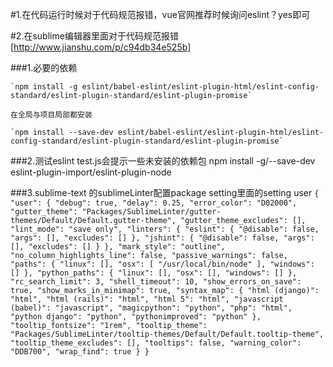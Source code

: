 #1.在代码运行时候对于代码规范报错，vue官网推荐时候询问eslint？yes即可

#2.在sublime编辑器里面对于代码规范报错[http://www.jianshu.com/p/c94db34e525b]

###1.必要的依赖

    `npm install -g eslint/babel-eslint/eslint-plugin-html/eslint-config-standard/eslint-plugin-standard/eslint-plugin-promise`
    
    在全局与项目局部都安装 

    `npm install --save-dev eslint/babel-eslint/eslint-plugin-html/eslint-config-standard/eslint-plugin-standard/eslint-plugin-promise`

###2.测试eslint test.js会提示一些未安装的依赖包
    npm install -g/--save-dev  eslint-plugin-import/eslint-plugin-node
    
###3.sublime-text 的sublimeLinter配置package setting里面的setting user
`{
    "user": {
        "debug": true,
        "delay": 0.25,
        "error_color": "D02000",
        "gutter_theme": "Packages/SublimeLinter/gutter-themes/Default/Default.gutter-theme",
        "gutter_theme_excludes": [],
        "lint_mode": "save only",
        "linters": {
            "eslint": {
                "@disable": false,
                "args": [],
                "excludes": []
            },
            "jshint": {
                "@disable": false,
                "args": [],
                "excludes": []
            }
        },
        "mark_style": "outline",
        "no_column_highlights_line": false,
        "passive_warnings": false,
        "paths": {
            "linux": [],
            "osx": [
                "/usr/local/bin/node"
            ],
            "windows": []
        },
        "python_paths": {
            "linux": [],
            "osx": [],
            "windows": []
        },
        "rc_search_limit": 3,
        "shell_timeout": 10,
        "show_errors_on_save": true,
        "show_marks_in_minimap": true,
        "syntax_map": {
            "html (django)": "html",
            "html (rails)": "html",
            "html 5": "html",
            "javascript (babel)": "javascript",
            "magicpython": "python",
            "php": "html",
            "python django": "python",
            "pythonimproved": "python"
        },
        "tooltip_fontsize": "1rem",
        "tooltip_theme": "Packages/SublimeLinter/tooltip-themes/Default/Default.tooltip-theme",
        "tooltip_theme_excludes": [],
        "tooltips": false,
        "warning_color": "DDB700",
        "wrap_find": true
    }
}`
